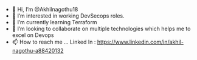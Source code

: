 - 👋 Hi, I’m @Akhilnagothu18
- 👀 I’m interested in working DevSecops roles.
- 🌱 I’m currently learning Terraform 
- 💞️ I’m looking to collaborate on multiple technologies which helps me to excel on Devops
- 📫 How to reach me ...
     Linked In : https://www.linkedin.com/in/akhil-nagothu-a88420132

<!---
Akhilnagothu18/Akhilnagothu18 is a ✨ special ✨ repository because its `README.md` (this file) appears on your GitHub profile.
You can click the Preview link to take a look at your changes.
--->
